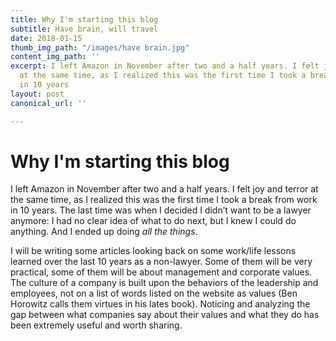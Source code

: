 ```yaml
---
title: Why I'm starting this blog
subtitle: Have brain, will travel
date: 2018-01-15
thumb_img_path: "/images/have brain.jpg"
content_img_path: ''
excerpt: I left Amazon in November after two and a half years. I felt joy and terror
  at the same time, as I realized this was the first time I took a break from work
  in 10 years
layout: post
canonical_url: ''

---
```

# Why I'm starting this blog

I left Amazon in November after two and a half years. I felt joy and terror at the same time, as I realized this was the first time I took a break from work in 10 years. The last time was when I decided I didn’t want to be a lawyer anymore: I had no clear idea of what to do next, but I knew I could do anything. And I ended up doing _all the things_.

I will be writing some articles looking back on some work/life lessons learned over the last 10 years as a non-lawyer. Some of them will be very practical, some of them will be about management and corporate values. The culture of a company is built upon the behaviors of the leadership and employees, not on a list of words listed on the website as values (Ben Horowitz calls them virtues in his lates book). Noticing and analyzing the gap between what companies say about their values and what they do has been extremely useful and worth sharing.